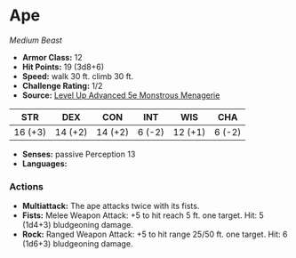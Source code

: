 # Ape

*Medium* *Beast*

- **Armor Class:** 12
- **Hit Points:** 19 (3d8+6)
- **Speed:** walk 30 ft. climb 30 ft.
- **Challenge Rating:** 1/2
- **Source:** [Level Up Advanced 5e Monstrous Menagerie](https://www.levelup5e.com)

| STR | DEX | CON | INT | WIS | CHA |
| --- | --- | --- | --- | --- | --- |
| 16 (+3) | 14 (+2) | 14 (+2) | 6 (-2) | 12 (+1) | 6 (-2) |

- **Senses:** passive Perception 13
- **Languages:** 
### Actions
- **Multiattack:** The ape attacks twice with its fists.
- **Fists:** Melee Weapon Attack: +5 to hit  reach 5 ft.  one target. Hit: 5 (1d4+3) bludgeoning damage.
- **Rock:** Ranged Weapon Attack: +5 to hit  range 25/50 ft.  one target. Hit: 6 (1d6+3) bludgeoning damage.
